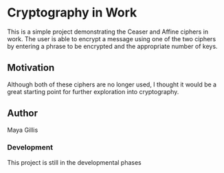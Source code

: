 # Cryptography in Work
This is a simple project demonstrating the Ceaser and Affine ciphers in work. 
The user is able to encrypt a message using one of the two ciphers by entering a phrase to be encrypted and the appropriate number of keys.

## Motivation 
Although both of these ciphers are no longer used, I thought it would be a great starting point for further exploration into cryptography. 

## Author
Maya Gillis

### Development
This project is still in the developmental phases
